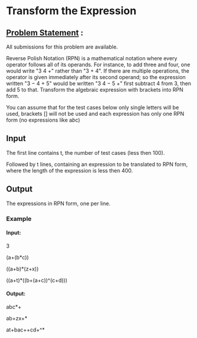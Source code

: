 # Transform the Expression

## [Problem Statement](https://www.codechef.com/problems/ONP) :

All submissions for this problem are available.

Reverse Polish Notation (RPN) is a mathematical notation where every operator follows all of its operands. For instance, to add three and four, one would write "3 4 +" rather than "3 + 4". If there are multiple operations, the operator is given immediately after its second operand; so the expression written "3 − 4 + 5" would be written "3 4 − 5 +" first subtract 4 from 3, then add 5 to that.
Transform the algebraic expression with brackets into RPN form.

You can assume that for the test cases below only single letters will be used, brackets [] will not be used and each expression has only one RPN form (no expressions like a*b*c)

## Input

The first line contains t, the number of test cases (less then 100).

Followed by t lines, containing an expression to be translated to RPN form, where the length of the expression is less then 400.

## Output

The expressions in RPN form, one per line.

### Example

#### Input:

3

(a+(b*c))

((a+b)*(z+x))

((a+t)*((b+(a+c))^(c+d)))


#### Output:

abc*+

ab+zx+*

at+bac++cd+^*